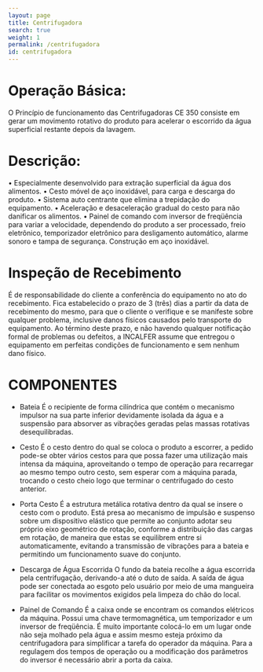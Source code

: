 ```yaml
---
layout: page
title: Centrifugadora
search: true
weight: 1
permalink: /centrifugadora
id: centrifugadora
---
```


# Operação Básica: 
O Princípio de funcionamento das Centrifugadoras CE 350 consiste em gerar
um movimento rotativo do produto para acelerar o escorrido da água superficial
restante depois da lavagem. 

# Descrição:
• Especialmente desenvolvido para extração superficial da água dos alimentos.
• Cesto móvel de aço inoxidável, para carga e descarga do produto.
• Sistema auto centrante que elimina a trepidação do equipamento.
• Aceleração e desaceleração gradual do cesto para não danificar os alimentos.
• Painel de comando com inversor de freqüência para variar a velocidade,
dependendo do produto a ser processado, freio eletrônico, temporizador
eletrônico para desligamento automático, alarme sonoro e tampa de segurança.
Construção em aço inoxidável.

# Inspeção de Recebimento
É de responsabilidade do cliente a conferência do equipamento no ato do recebimento. Fica estabelecido o
prazo de 3 (três) dias a partir da data de recebimento do mesmo, para que o cliente o verifique e se
manifeste sobre qualquer problema, inclusive danos físicos causados pelo transporte do equipamento. Ao
término deste prazo, e não havendo qualquer notificação formal de problemas ou defeitos, a INCALFER
assume que entregou o equipamento em perfeitas condições de funcionamento e sem nenhum dano físico.

# COMPONENTES

- Bateia
    É o recipiente de forma cilíndrica que contém o mecanismo impulsor na sua
    parte inferior devidamente isolada da água e a suspensão para absorver as
    vibrações geradas pelas massas rotativas desequilibradas.

- Cesto
    É o cesto dentro do qual se coloca o produto a escorrer, a pedido pode-se obter
    vários cestos para que possa fazer uma utilização mais intensa da máquina,
    aproveitando o tempo de operação para recarregar ao mesmo tempo outro
    cesto, sem esperar com a máquina parada, trocando o cesto cheio logo que
    terminar o centrifugado do cesto anterior.

- Porta Cesto
    É a estrutura metálica rotativa dentro da qual se insere o cesto com o produto.
    Está presa ao mecanismo de impulsão e suspenso sobre um dispositivo elástico
    que permite ao conjunto adotar seu próprio eixo geométrico de rotação,
    conforme a distribuição das cargas em rotação, de maneira que estas se
    equilibrem entre si automaticamente, evitando a transmissão de vibrações para
    a bateia e permitindo um funcionamento suave do conjunto.

- Descarga de Água Escorrida
    O fundo da bateia recolhe a água escorrida pela centrifugação, derivando-a até
    o duto de saída. A saída de água pode ser conectada ao esgoto pelo usuário por
    meio de uma mangueira para facilitar os movimentos exigidos pela limpeza do
    chão do local.

- Painel de Comando
    É a caixa onde se encontram os comandos elétricos da máquina. Possui uma
    chave termomagnética, um temporizador e um inversor de freqüência.
    É muito importante colocá-lo em um lugar onde não seja molhado pela água e
    assim mesmo esteja próximo da centrifugadora para simplificar a tarefa do
    operador da máquina. Para a regulagem dos tempos de operação ou a
    modificação dos parâmetros do inversor é necessário abrir a porta da caixa.